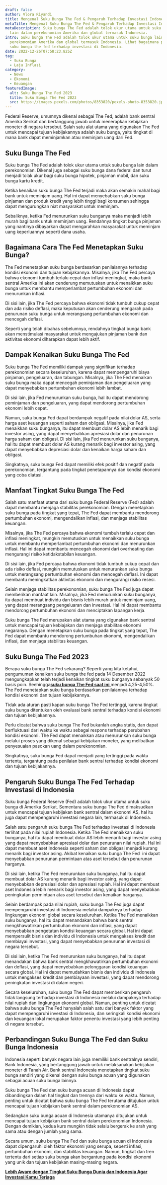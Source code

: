 ```yaml
---
draft: false
author: Vlora Riyandi
title: Mengenal Suku Bunga The Fed & Pengaruh Terhadap Investasi Indonesia
metaTitle: Mengenal Suku Bunga The Fed & Pengaruh Terhadap Investasi Indonesia
metaDescription: Suku bunga The Fed adalah tolok ukur utama untuk suku bunga
  lain dalam perekonomian Amerika dan global termasuk Indonesia.
intro: Suku bunga The Fed adalah tolok ukur utama untuk suku bunga lain dalam
  perekonomian Amerika dan global termasuk Indonesia. Lihat bagaimana pengaruh
  suku bunga the fed terhadap investasi di Indonesia.
date: 2022-12-26T07:58:23.825Z
tag:
  - Suku Bunga
  - Laju Inflasi
category:
  - News
  - Ekonomi
  - Keuangan
featuredImage:
  alt: Suku Bunga The Fed 2023
  title: Suku Bunga The Fed 2023
  src: https://images.pexels.com/photos/8353820/pexels-photo-8353820.jpeg?auto=compress&cs=tinysrgb&w=600
---
```

Federal Reserve, umumnya dikenal sebagai The Fed, adalah bank sentral Amerika Serikat dan bertanggung jawab untuk menerapkan kebijakan moneter di negara tersebut. Salah satu alat utama yang digunakan The Fed untuk mencapai tujuan kebijakannya adalah suku bunga, yaitu tingkat di mana bank dapat meminjamkan atau meminjam uang dari Fed.

## Suku Bunga The Fed

Suku bunga The Fed adalah tolok ukur utama untuk suku bunga lain dalam perekonomian. Dikenal juga sebagai suku bunga dana federal dan turut menjadi tolak ukur bagi suku bunga hipotek, pinjaman mobil, dan suku bunga kartu kredit. 

Ketika kenaikan suku bunga The Fed terjadi maka akan semakin mahal bagi bank untuk meminjam uang. Hal ini dapat menyebabkan suku bunga pinjaman dan produk kredit yang lebih tinggi bagi konsumen sehingga dapat mengurungkan niat masyarakat untuk meminjam. 

Sebaliknya, ketika Fed menurunkan suku bunganya maka menjadi lebih murah bagi bank untuk meminjam uang. Rendahnya tingkat bunga pinjaman yang nantinya dibayarkan dapat mengarahkan masyarakat untuk meminjam uang keperluannya seperti dana usaha.

## Bagaimana Cara The Fed Menetapkan Suku Bunga?

The Fed menetapkan suku bunga berdasarkan penilaiannya terhadap kondisi ekonomi dan tujuan kebijakannya. Misalnya, jika The Fed percaya bahwa ekonomi tumbuh terlalu cepat dan inflasi meningkat, maka bank sentral Amerika ini akan cenderung memutuskan untuk menaikkan suku bunga untuk membantu memperlambat pertumbuhan ekonomi dan menurunkan inflasi. 

Di sisi lain, jika The Fed percaya bahwa ekonomi tidak tumbuh cukup cepat dan ada risiko deflasi, maka keputusan akan cenderung mengarah pada penurunan suku bunga untuk merangsang pertumbuhan ekonomi dan mencegah deflasi. 

Seperti yang telah dibahas sebelumnya, rendahnya tingkat bunga bank akan menstimulasi masyarakat untuk mengajukan pinjaman bank dan aktivitas ekonomi diharapkan dapat lebih aktif.

## Dampak Kenaikan Suku Bunga The Fed

Suku bunga The Fed memiliki dampak yang signifikan terhadap perekonomian secara keseluruhan, karena dapat mempengaruhi biaya pinjaman, pengeluaran, dan tabungan. Misalnya, jika The Fed menaikan suku bunga maka dapat mencegah peminjaman dan pengeluaran yang dapat menyebabkan pertumbuhan ekonomi lebih lambat. 

Di sisi lain, jika Fed menurunkan suku bunga, hal itu dapat mendorong peminjaman dan pengeluaran, yang dapat mendorong pertumbuhan ekonomi lebih cepat.

Namun, suku bunga Fed dapat berdampak negatif pada nilai dolar AS, serta harga aset keuangan seperti saham dan obligasi. Misalnya, jika Fed menaikkan suku bunganya, itu dapat membuat dolar AS lebih menarik bagi investor asing, yang dapat menyebabkan apresiasi dolar dan penurunan harga saham dan obligasi. Di sisi lain, jika Fed menurunkan suku bunganya, hal itu dapat membuat dolar AS kurang menarik bagi investor asing, yang dapat menyebabkan depresiasi dolar dan kenaikan harga saham dan obligasi.

Singkatnya, suku bunga Fed dapat memiliki efek positif dan negatif pada perekonomian, tergantung pada tingkat penetapannya dan kondisi ekonomi yang coba diatasi.

## Manfaat Tingkat Suku Bunga The Fed

Salah satu manfaat utama dari suku bunga Federal Reserve (Fed) adalah dapat membantu menjaga stabilitas perekonomian. Dengan menetapkan suku bunga pada tingkat yang tepat, The Fed dapat membantu mendorong pertumbuhan ekonomi, mengendalikan inflasi, dan menjaga stabilitas keuangan.

Misalnya, jika The Fed percaya bahwa ekonomi tumbuh terlalu cepat dan inflasi meningkat, mungkin memutuskan untuk menaikkan suku bunga untuk membantu memperlambat pertumbuhan ekonomi dan menurunkan inflasi. Hal ini dapat membantu mencegah ekonomi dari overheating dan mengurangi risiko ketidakstabilan keuangan.

Di sisi lain, jika Fed percaya bahwa ekonomi tidak tumbuh cukup cepat dan ada risiko deflasi, mungkin memutuskan untuk menurunkan suku bunga untuk merangsang pertumbuhan ekonomi dan mencegah deflasi. Ini dapat membantu meningkatkan aktivitas ekonomi dan mengurangi risiko resesi.

Selain menjaga stabilitas perekonomian, suku bunga The Fed juga dapat memberikan manfaat lain. Misalnya, jika Fed menurunkan suku bunganya, itu dapat membuat individu dan bisnis lebih murah untuk meminjam uang, yang dapat merangsang pengeluaran dan investasi. Hal ini dapat membantu mendorong pertumbuhan ekonomi dan menciptakan lapangan kerja.

Suku bunga The Fed merupakan alat utama yang digunakan bank sentral untuk mencapai tujuan kebiajakan dan menjaga stabilitas ekonomi negaranya. Dengan menetapkan suku bunga pada tingkat yang tepat, The Fed dapat membantu mendorong pertumbuhan ekonomi, mengendalikan inflasi, dan menjaga stabilitas keuangan.

## Suku Bunga The Fed 2023

Berapa suku bunga The Fed sekarang? Seperti yang kita ketahui, pengumuman kenaikan suku bunga the fed pada 14 Desember 2022 mengungkapkan telah terjadi kenaikan tingkat suku bunganya sebanyak 50 basis poin. Seehingga[**suku bunga The Fed saat ini** ](https://landx.id/blog/suku-bunga-the-fed-naik-lagi-bagaimana-nasib-suku-bunga-dalam-negeri/)menjadi 4,25-4,50%. The Fed menetapkan suku bunga berdasarkan penilaiannya terhadap kondisi ekonomi dan tujuan kebijakannya.

Tidak ada aturan pasti kapan suku bunga The Fed tertinggi, karena tingkat suku bunga ditentukan oleh evaluasi bank sentral terhadap kondisi ekonomi dan tujuan kebijakannya.

Perlu dicatat bahwa suku bunga The Fed bukanlah angka statis, dan dapat berfluktuasi dari waktu ke waktu sebagai respons terhadap perubahan kondisi ekonomi. The Fed dapat menaikkan atau menurunkan suku bunga melalui proses yang dikenal sebagai kebijakan moneter, yang melibatkan penyesuaian pasokan uang dalam perekonomian.

Singkatnya, suku bunga Fed dapat menjadi yang tertinggi pada waktu tertentu, tergantung pada penilaian bank sentral terhadap kondisi ekonomi dan tujuan kebijakannya.

## Pengaruh Suku Bunga The Fed Terhadap Investasi di Indonesia

Suku bunga Federal Reserve (Fed) adalah tolok ukur utama untuk suku bunga di Amerika Serikat. Sementara suku bunga The Fed dimaksudkan untuk mencapai tujuan kebijakan bank sentral dalam ekonomi AS, hal itu juga dapat mempengaruhi investasi negara lain, termasuk di Indonesia.

Salah satu pengaruh suku bunga The Fed terhadap investasi di Indonesia terlihat pada nilai rupiah Indonesia. Ketika The Fed menaikkan suku bunganya, hal itu dapat membuat dolar AS lebih menarik bagi investor asing yang dapat menyebabkan apresiasi dolar dan penurunan nilai rupiah. Hal ini dapat membuat aset Indonesia seperti saham dan obligasi menjadi kurang menarik bagi investor asing. Akibat kenaikan suku bunga The Fed  ini dapat menyebabkan penurunan permintaan atas aset tersebut dan penurunan harganya.

Di sisi lain, ketika The Fed menurunkan suku bunganya, hal itu dapat membuat dolar AS kurang menarik bagi investor asing, yang dapat menyebabkan depresiasi dolar dan apresiasi rupiah. Hal ini dapat membuat aset Indonesia lebih menarik bagi investor asing, yang dapat menyebabkan peningkatan permintaan atas aset tersebut dan kenaikan harganya.

Selain berdampak pada nilai rupiah, suku bunga The Fed juga dapat mempengaruhi investasi di Indonesia melalui dampaknya terhadap lingkungan ekonomi global secara keseluruhan. Ketika The Fed menaikkan suku bunganya, hal itu dapat menandakan bahwa bank sentral mengkhawatirkan pertumbuhan ekonomi dan inflasi, yang dapat menyebabkan pengetatan kondisi keuangan secara global. Hal ini dapat mempersulit bisnis dan individu di Indonesia untuk mengakses kredit dan membiayai investasi, yang dapat menyebabkan penurunan investasi di negara tersebut.

Di sisi lain, ketika The Fed menurunkan suku bunganya, hal itu dapat menandakan bahwa bank sentral mengkhawatirkan pertumbuhan ekonomi dan deflasi, yang dapat menyebabkan pelonggaran kondisi keuangan secara global. Hal ini dapat memudahkan bisnis dan individu di Indonesia untuk mengakses kredit dan pembiayaan investasi, yang dapat mendorong peningkatan investasi di dalam negeri.

Secara keseluruhan, suku bunga The Fed dapat memberikan pengaruh tidak langsung terhadap investasi di Indonesia melalui dampaknya terhadap nilai rupiah dan lingkungan ekonomi global. Namun, penting untuk dicatat bahwa suku bunga The Fed hanyalah salah satu dari banyak faktor yang dapat mempengaruhi investasi di Indonesia, dan seringkali kondisi ekonomi dan keuangan lokal merupakan faktor penentu investasi yang lebih penting di negara tersebut.

## Perbandingan Suku Bunga The Fed dan Suku Bunga Indonesia

Indonesia seperti banyak negara lain juga memiliki bank sentralnya sendiri, Bank Indonesia, yang bertanggung jawab untuk melaksanakan kebijakan moneter di Tanah Air. Bank sentral Indonesia menetapkan tingkat suku bunga sendiri yang dikenal dengan suku bunga acuan yang digunakan sebagai acuan suku bunga lainnya.

Suku bunga The Fed dan suku bunga acuan di Indonesia dapat dibandingkan dalam hal tingkat dan trennya dari waktu ke waktu. Namun, penting untuk dicatat bahwa suku bunga The Fed terutama ditujukan untuk mencapai tujuan kebijakan bank sentral dalam perekonomian AS. 

Sedangkan suku bunga acuan di Indonesia utamanya ditujukan untuk mencapai tujuan kebijakan bank sentral dalam perekonomian Indonesia. Dengan demikian, kedua kurs mungkin tidak selalu bergerak ke arah yang sama atau dengan jumlah yang sama.

Secara umum, suku bunga The Fed dan suku bunga acuan di Indonesia dapat dipengaruhi oleh faktor ekonomi yang serupa, seperti inflasi, pertumbuhan ekonomi, dan stabilitas keuangan. Namun, tingkat dan tren tertentu dari setiap suku bunga akan bergantung pada kondisi ekonomi yang unik dan tujuan kebijakan masing-masing negara.[](https://app.landx.id/?utm_source=Organic+Page&utm_medium=Content+Blog&utm_campaign=BlogLandX&utm_id=Blog)

**[Lebih Aware dengan Tingkat Suku Bunga Dunia dan Indonesia Agar Investasi Kamu Terjaga](https://app.landx.id/?utm_source=Organic+Page&utm_medium=Content+Blog&utm_campaign=BlogLandX&utm_id=Blog)**
